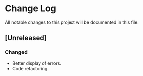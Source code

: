# Change Log

All notable changes to this project will be documented in this file.

## [Unreleased]

### Changed

- Better display of errors.
- Code refactoring.
